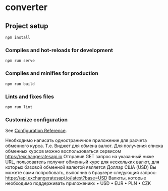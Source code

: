 # converter

## Project setup
```
npm install
```

### Compiles and hot-reloads for development
```
npm run serve
```

### Compiles and minifies for production
```
npm run build
```

### Lints and fixes files
```
npm run lint
```

### Customize configuration
See [Configuration Reference](https://cli.vuejs.org/config/).


Необходимо написать одностраничное приложение для расчета
обменного курса. Т.е. Виджет для обмена валют.
Для получения списка обменных курсов можно воспользоваться
сервисом https://exchangeratesapi.io
Отправив GET запрос на указанный ниже URL, пользователь получит
обменный курс для нескольких валют, для которых базовой обменной
валютой является Доллар США (USD)
Вы можете сами попробовать, выполнив в браузере следующий
запрос: https://api.exchangeratesapi.io/latest?base=USD
Валюты, которые необходимо поддерживать приложению:
• USD
• EUR
• PLN
• CZK
